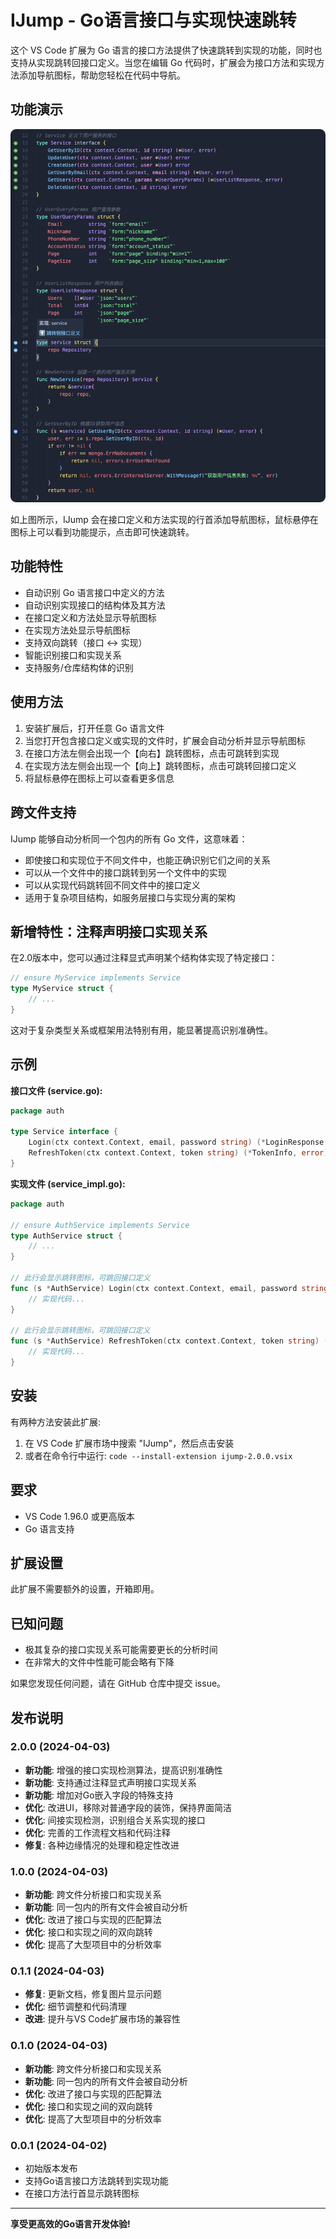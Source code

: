 # IJump - Go语言接口与实现快速跳转

这个 VS Code 扩展为 Go 语言的接口方法提供了快速跳转到实现的功能，同时也支持从实现跳转回接口定义。当您在编辑 Go 代码时，扩展会为接口方法和实现方法添加导航图标，帮助您轻松在代码中导航。

## 功能演示

![IJump功能演示](https://raw.githubusercontent.com/goodends/ijump/master/resources/image.png)

如上图所示，IJump 会在接口定义和方法实现的行首添加导航图标，鼠标悬停在图标上可以看到功能提示，点击即可快速跳转。

## 功能特性

- 自动识别 Go 语言接口中定义的方法
- 自动识别实现接口的结构体及其方法
- 在接口定义和方法处显示导航图标
- 在实现方法处显示导航图标
- 支持双向跳转（接口 ↔ 实现）
- 智能识别接口和实现关系
- 支持服务/仓库结构体的识别

## 使用方法

1. 安装扩展后，打开任意 Go 语言文件
2. 当您打开包含接口定义或实现的文件时，扩展会自动分析并显示导航图标
3. 在接口方法左侧会出现一个【向右】跳转图标，点击可跳转到实现
4. 在实现方法左侧会出现一个【向上】跳转图标，点击可跳转回接口定义
5. 将鼠标悬停在图标上可以查看更多信息

## 跨文件支持

IJump 能够自动分析同一个包内的所有 Go 文件，这意味着：

- 即使接口和实现位于不同文件中，也能正确识别它们之间的关系
- 可以从一个文件中的接口跳转到另一个文件中的实现
- 可以从实现代码跳转回不同文件中的接口定义
- 适用于复杂项目结构，如服务层接口与实现分离的架构

## 新增特性：注释声明接口实现关系

在2.0版本中，您可以通过注释显式声明某个结构体实现了特定接口：

```go
// ensure MyService implements Service
type MyService struct {
    // ...
}
```

这对于复杂类型关系或框架用法特别有用，能显著提高识别准确性。

## 示例

**接口文件 (service.go):**
```go
package auth

type Service interface {
    Login(ctx context.Context, email, password string) (*LoginResponse, error) // 此行会显示跳转图标
    RefreshToken(ctx context.Context, token string) (*TokenInfo, error)        // 此行会显示跳转图标
}
```

**实现文件 (service_impl.go):**
```go
package auth

// ensure AuthService implements Service
type AuthService struct {
    // ...
}

// 此行会显示跳转图标，可跳回接口定义
func (s *AuthService) Login(ctx context.Context, email, password string) (*LoginResponse, error) {
    // 实现代码...
}

// 此行会显示跳转图标，可跳回接口定义
func (s *AuthService) RefreshToken(ctx context.Context, token string) (*TokenInfo, error) {
    // 实现代码...
}
```

## 安装

有两种方法安装此扩展:

1. 在 VS Code 扩展市场中搜索 "IJump"，然后点击安装
2. 或者在命令行中运行: `code --install-extension ijump-2.0.0.vsix`

## 要求

- VS Code 1.96.0 或更高版本
- Go 语言支持

## 扩展设置

此扩展不需要额外的设置，开箱即用。

## 已知问题

- 极其复杂的接口实现关系可能需要更长的分析时间
- 在非常大的文件中性能可能会略有下降

如果您发现任何问题，请在 GitHub 仓库中提交 issue。

## 发布说明

### 2.0.0 (2024-04-03)

- **新功能**: 增强的接口实现检测算法，提高识别准确性
- **新功能**: 支持通过注释显式声明接口实现关系
- **新功能**: 增加对Go嵌入字段的特殊支持
- **优化**: 改进UI，移除对普通字段的装饰，保持界面简洁
- **优化**: 间接实现检测，识别组合关系实现的接口
- **优化**: 完善的工作流程文档和代码注释
- **修复**: 各种边缘情况的处理和稳定性改进

### 1.0.0 (2024-04-03)

- **新功能**: 跨文件分析接口和实现关系
- **新功能**: 同一包内的所有文件会被自动分析
- **优化**: 改进了接口与实现的匹配算法
- **优化**: 接口和实现之间的双向跳转
- **优化**: 提高了大型项目中的分析效率

### 0.1.1 (2024-04-03)

- **修复**: 更新文档，修复图片显示问题
- **优化**: 细节调整和代码清理
- **改进**: 提升与VS Code扩展市场的兼容性

### 0.1.0 (2024-04-03)

- **新功能**: 跨文件分析接口和实现关系
- **新功能**: 同一包内的所有文件会被自动分析
- **优化**: 改进了接口与实现的匹配算法
- **优化**: 接口和实现之间的双向跳转
- **优化**: 提高了大型项目中的分析效率

### 0.0.1 (2024-04-02)

- 初始版本发布
- 支持Go语言接口方法跳转到实现功能
- 在接口方法行首显示跳转图标

---

**享受更高效的Go语言开发体验!**
